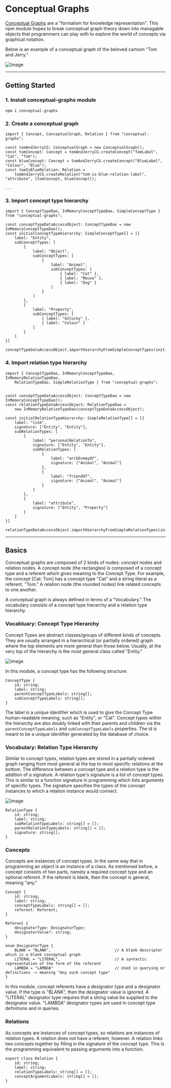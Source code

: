 # Conceptual Graphs

[Conceptual Graphs](https://en.wikipedia.org/wiki/Conceptual_graph) are a "formalism for knowledge representation". This npm module hopes to break conceptual graph theory down into managable objects that programmers can play with to explore the world of concepts via graphical notation.

Below is an example of a conceptual graph of the beloved cartoon "Tom and Jerry."

![Image](https://juandupreez.github.io/images/TomAndJerryCG.PNG)

---

## Getting Started

### 1. Install conceptual-graphs module

```
npm i conceptual-graphs
```

### 2. Create a conceptual graph

```
import { Concept, ConceptualGraph, Relation } from "conceptual-graphs";

const tomAndJerryCG: ConceptualGraph = new ConceptualGraph();
const tomConcept: Concept = tomAndJerryCG.createConcept("TomLabel", "Cat", "Tom");
const blueConcept: Concept = tomAndJerryCG.createConcept("BlueLabel", "Colour", "Blue");
const tomIsBlueRelation: Relation = 
    tomAndJerryCG.createRelation("tom-is-blue-relation-label", "attribute", [tomConcept, blueConcept]);

...
```

### 3. Import concept type hierarchy

```
import { ConceptTypeDao, InMemoryConceptTypeDao, SimpleConceptType } from "conceptual-graphs";

const conceptTypeDataAccessObject: ConceptTypeDao = new InMemoryConceptTypeDao();
const initialConceptTypeHierarchy: SimpleConceptType[] = [{
    label: "Entity",
    subConceptTypes: [
        {
            label: "Object",
            subConceptTypes: [
                {
                    label: "Animal",
                    subConceptTypes: [
                        { label: "Cat" },
                        { label: "Mouse" },
                        { label: "Dog" }
                    ]
                }
            ]
        },
        {
            label: "Property",
            subConceptTypes: [
                { label: "Unlucky" },
                { label: "Colour" }
            ]
        }
    ]
}]

conceptTypeDataAccessObject.importHierarchyFromSimpleConceptTypes(initialConceptTypeHierarchy);
```

### 4. Import relation type hierarchy

```
import { ConceptTypeDao, InMemoryConceptTypeDao, InMemoryRelationTypeDao, 
    RelationTypeDao, SimpleRelationType } from "conceptual-graphs";


const conceptTypeDataAccessObject: ConceptTypeDao = new InMemoryConceptTypeDao();
const relationTypeDataAccessObject: RelationTypeDao = 
    new InMemoryRelationTypeDao(conceptTypeDataAccessObject);

const initialRelationTypeHierarchy: SimpleRelationType[] = [{
    label: "link",
    signature: ["Entity", "Entity"],
    subRelationTypes: [
        {
            label: "personalRelationTo",
            signature: ["Entity", "Entity"],
            subRelationTypes: [
                {
                    label: "archEnemyOf",
                    signature: ["Animal", "Animal"]
                },
                {
                    label: "friendOf",
                    signature: ["Animal", "Animal"]
                }
            ]
        },
        {
            label: "attribute",
            signature: ["Entity", "Property"]
        }
    ]
}]

relationTypeDataAccessObject.importHierarchyFromSimpleRelationTypes(initialRelationTypeHierarchy);
```

---

## Basics

Conceptual graphs are composed of 2 kinds of nodes: concept nodes and relation nodes. A concept node (the rectangles) is composed of a concept type and a referent which gives meaning to the Concept Type. For example, the concept [Cat: Tom] has a concept type "Cat" and a string literal as a referent, "Tom." A relation node (the rounded nodes) link related concepts to one another.

A conceptual graph is always defined in terms of a "Vocabulary." The vocabulary consists of a concept type hierarchy and a relation type hierarchy.

### Vocabluary: Concept Type Hierarchy

Concept Types are abstract classes/groups of different kinds of concepts. They are usually arranged in a hierarchical (or partially ordered) graph where the top elements are more general than those below. Usually, at the very top of the hierarchy is the most general class called "Entity."

![Image](https://juandupreez.github.io/images/TomAndJerryConceptTypes.PNG)

In this module, a concept type has the following structure:

```
ConceptType {
    id: string;
    label: string;
    parentConceptTypeLabels: string[];
    subConceptTypeLabels: string[];
}
```

The label is a unique identifier which is used to give the Concept Type human-readable meaning, such as "Entity", or "Cat". Concept types within the hierarchy are also doubly linked with their parents and children via the ```parentConceptTypeLabels``` and ```subConceptTypeLabels``` properties. The id is meant to be a unique identifier generated by the database of choice.

### Vocabulary: Relation Type Hierarchy

Similar to concept types, relation types are stored in a partially ordered graph ranging from most general at the top to most specific relations at the bottom. The difference between a concept type and a relation type is the addition of a signature. A relation type's signature is a list of concept types. This is similar to a function signature in programming which lists arguments of specific types. The signature specifies the types of the concept instances to which a relation instance would connect.

![Image](https://juandupreez.github.io/images/TomAndJerryRelationTypes.PNG)

```
RelationType {
    id: string;
    label: string;
    subRelationTypeLabels: string[] = [];
    parentRelationTypeLabels: string[] = [];
    signature: string[];
}
```
### Concepts

Concepts are instances of concept types. In the same way that in programming an object is an instance of a class. As mentioned before, a concept consists of two parts, namely a required concept type and an optional referent. If the referent is blank, then the concept is general, meaning "any."

```
Concept {
    id: string;
    label: string;
    conceptTypeLabels: string[] = [];
    referent: Referent;
}

Referent {
    designatorType: DesignatorType;
    designatorValue?: string;
}

enum DesignatorType {
    BLANK = "BLANK",                            // A blank descriptor which is a blank conceptual graph
    LITERAL = "LITERAL",                        // A syntactic representation of the form of the referent
    LAMBDA = "LAMBDA"                           // Used in querying or definitions -> meaning "Any such concept type"
}
```

In this module, concept referents have a designator type and a designator value. If the type is "BLANK", then the designator value is ignored. A "LITERAL" designator type requires that a string value be supplied to the designator value. "LAMBDA" designator types are used in concept type definitions and in queries.

### Relations

As concepts are instances of concept types, so relations are instances of relation types. A relation does not have a referent, however. A relation links two concepts together by filling in the signature of the concept type. This is the programming equivalent to passing arguments into a function. 

```
export class Relation {
    id: string;
    label: string;
    relationTypeLabels: string[] = [];
    conceptArgumentLabels: string[] = [];
}
```

<!-- ### Conceptual Graph

```
export class ConceptualGraph {

    concepts: Concept[] = [];
    relations: Relation[] = [];
    id: string;
    label: string;

    addConcept(concept: Concept) ;
    addConceptsIfNotExist(concepts: Concept[]) ;
    addConceptIfNotExist(concept: Concept) ;
    addRelation(relation: Relation, conceptArgs?: Concept[]) ;
    addRelationsIfNotExist(relations: Relation[]) ;
    addRelationIfNotExist(relation: Relation) ;
    addConceptOrRelation(conceptOrRelation: Concept | Relation) ;
    addConceptOrRelationIfNotExist(conceptOrRelation: Concept | Relation) ;
    createConcept(label: string, conceptTypeLabels: string | string[], referent?: string | Referent): Concept ;
    createRelation(label: string, relationType: string, conceptArguments: Concept[]): Relation ;
    doesContainConcept(concept: Concept): boolean ;
    updateRelationByLabel(relationToUpdate: Relation) ;
    removeConceptByLabel(conceptLabelToRemove: string) ;
    getConceptByLabel(conceptLabelToGet: string): Concept ;
    getRelationByLabel(relationLabelToGet: string): Relation ;
    getRelationsWhereConceptIsUsed(conceptToBeUsed: Concept, nodesToExclude?: (Relation | Concept)[]): Relation[] ;
    getConceptsUsedByRelation(relation: Relation, conceptsToExclude: (Concept | Relation)[]): Concept[] ;
    clone(): ConceptualGraph ;
    toString(): string ;
    private _generateStringForNode(curNode: Concept | Relation, prevNode?: Relation | Concept,
        alreadyProcessedNodes?: (Concept | Relation)[], curDepth?: number): string ;
    private _getNextNodes(curNode: Relation | Concept, nodesToExclude: (Relation | Concept)[]): (Relation | Concept)[];
    matchConceptsByExample(conceptToMatch: Concept, conceptTypeDao: ConceptTypeDao): Concept[];
    mergeFrom(otherConceptualGraph: ConceptualGraph);
    isEmpty();
}
```

---

## Advanced Usage
### Queries
### Rules

---

## Database Integration
### In-Memory Database
### Neo4J
 -->
